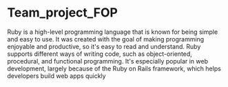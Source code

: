 # Team_project_FOP

Ruby is a high-level programming language that is known for being simple and easy to use. It was created with the goal of making programming enjoyable and productive, so it's easy to read and understand. Ruby supports different ways of writing code, such as object-oriented, procedural, and functional programming. It's especially popular in web development, largely because of the Ruby on Rails framework, which helps developers build web apps quickly
